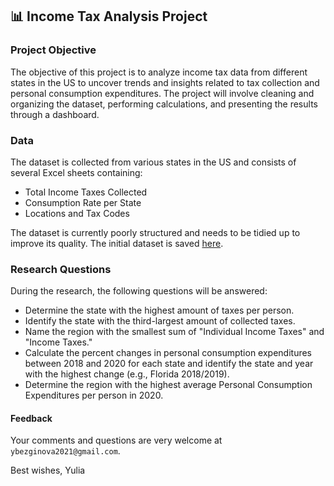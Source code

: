 ## 📊 Income Tax Analysis Project

### Project Objective
The objective of this project is to analyze income tax data from different states in the US to uncover trends and insights related to tax collection and personal consumption expenditures. The project will involve cleaning and organizing the dataset, performing calculations, and presenting the results through a dashboard.

### Data
The dataset is collected from various states in the US and consists of several Excel sheets containing:

* Total Income Taxes Collected
* Consumption Rate per State
* Locations and Tax Codes

The dataset is currently poorly structured and needs to be tidied up to improve its quality. The initial dataset is saved [here](https://docs.google.com/spreadsheets/d/1JEhog1MXnOWxJGjfDhJ0BcpvE4bxUxF0cik08UR4EqI/edit).

### Research Questions
During the research, the following questions will be answered:
* Determine the state with the highest amount of taxes per person.
* Identify the state with the third-largest amount of collected taxes.
* Name the region with the smallest sum of "Individual Income Taxes" and "Income Taxes."
* Calculate the percent changes in personal consumption expenditures between 2018 and 2020 for each state and identify the state and year with the highest change (e.g., Florida 2018/2019).
* Determine the region with the highest average Personal Consumption Expenditures per person in 2020.

#### Feedback
Your comments and questions are very welcome at `ybezginova2021@gmail.com`.

Best wishes, Yulia
